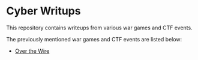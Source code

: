 # Cyber Writups
This repository contains writeups from various war games and CTF events.

The previously mentioned war games and CTF events are listed below:

- [Over the Wire](https://github.com/JFarina5/Cyber-Writeups/tree/master/overthewire)
